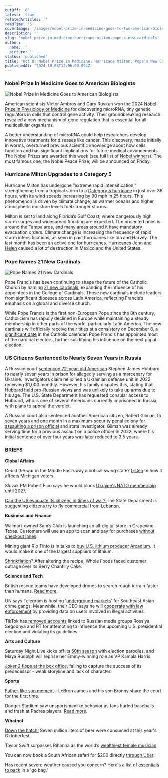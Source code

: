 ```yaml
---
cutOff: '8'
latest: 'true'
relatedArticles: ''
readTime: '5'
coverImage: '/images/nobel-prize-in-medicine-goes-to-two-american-biologists-for-work-on-the-discovery-of-microrna-M5Nz.webp'
description: ''
slug: 'nobel-prize-in-medicine-hurricane-milton-pope-s-new-cardinals'
author:
  name: ''
  picture: ''
status: 'published'
title: 'Oct 8: Nobel Prize in Medicine, Hurricane Milton, Pope’s New Cardinals'
publishedAt: '2024-10-08T12:06:09.094Z'
---
```


### Nobel Prize in Medicine Goes to American Biologists

![Nobel Prize in Medicine Goes to American Biologists](/images/nobel-prize-in-medicine-goes-to-two-american-biologists-for-work-on-the-discovery-of-microrna-EwMT.webp)

American scientists Victor Ambros and Gary Ruvkun won the 2024 [Nobel Prize in Physiology or Medicine](https://www.nobelprize.org/prizes/medicine/2024/press-release/) for discovering microRNA, tiny genetic regulators in cells that control gene activity. Their groundbreaking research revealed a new mechanism of gene regulation that is essential for all multicellular organisms.

A better understanding of microRNA could help researchers develop innovative treatments for diseases like cancer. This discovery, made initially in worms, overturned previous scientific knowledge about how cells function and has significant implications for future medical advancements. The Nobel Prizes are awarded this week (see full list of [Nobel winners](https://www.nobelprize.org/prizes/lists/all-nobel-prizes/)). The most famous one, the Nobel Peace Prize, will be announced on Friday. 

### Hurricane Milton Upgrades to a Category 5

Hurricane Milton has undergone “extreme rapid intensification,” strengthening from a tropical storm to a [Category 5 hurricane](https://www.nbcnews.com/news/weather/live-blog/hurricane-milton-live-updates-rcna174253) in just over 36 hours, with its wind speeds increasing by 90 mph in 25 hours. This phenomenon is driven by climate change, as warmer oceans and higher atmospheric moisture levels fuel stronger storms.

Milton is set to land along Florida’s Gulf Coast, where dangerously high storm surges and widespread flooding are expected. The projected point is around the Tampa area, and many areas around it have mandatory evacuation orders. Climate change is increasing the frequency of rapid storm intensifications, as seen in past hurricanes like Ida and Harvey. The last month has been an active one for hurricanes. [Hurricanes John and Helen](https://reliefweb.int/report/mexico/mexico-hurricanes-john-helene-flash-update-no-01-26-september-2024) caused a lot of destruction in Mexico and the United States.

### Pope Names 21 New Cardinals

![Pope Names 21 New Cardinals](/images/pope-names-21-new-cardinals-kyOT.webp)

Pope Francis has been continuing to shape the future of the Catholic Church by naming [21 new cardinals](https://www.npr.org/2024/10/06/g-s1-26572/pope-names-21-new-cardinals-increasing-pool-who-will-one-day-elect-his-successor), expanding the influence of his appointees in the College of Cardinals. These new cardinals include leaders from significant dioceses across Latin America, reflecting Francis’s emphasis on a global and diverse church. 

While Pope Francis is the first non-European Pope since the 8th century, Catholicism has rapidly declined in Europe while maintaining a steady membership in other parts of the world, particularly Latin America. The new cardinals will officially receive their titles at a consistory on December 8, a [significant date](https://www.marywood.edu/about/history/chronological/1854-solemnity-of-the-immaculate-conception/#:~:text=On%20December%208%2C%20we%20honor,celebrating%20Mary's%20conception%20without%20sin.) in the Catholic calendar. Pope Francis has appointed most of the cardinal electors, further solidifying his influence on the next papal election.

### US Citizens Sentenced to Nearly Seven Years in Russia

A Russian court [sentenced 72-year-old American](https://edition.cnn.com/2024/10/07/europe/russian-court-sentences-us-citizen-stephen-hubbard-intl/index.html) Stephen James Hubbard to nearly seven years in prison for allegedly serving as a mercenary for Ukraine. Investigators claim he joined a Ukrainian defense unit in 2022, receiving $1,000 monthly. However, his family disputes this, stating that Hubbard held pro-Russian views and was unlikely to take up arms due to his age. The U.S. State Department has requested consular access to Hubbard, who is one of several Americans currently imprisoned in Russia, with plans to appeal the verdict.

A Russian court also sentenced another American citizen, Robert Gilman, to seven years and one month in a maximum-security penal colony for [assaulting a prison official](https://www.nbcnews.com/news/world/russian-court-sentences-us-citizen-gilman-7-years-prison-assault-charg-rcna174230) and state investigator. Gilman was already serving time for a previous assault on a police officer in 2022, where his initial sentence of over four years was later reduced to 3.5 years. 

### BRIEFS

**Global Affairs** 

Could the war in the Middle East sway a critical swing state? [Listen](https://www.npr.org/2024/10/07/1210938378/up-first-israel-gaza-one-year-on-michigan-voters-10-07-2024) to how it affects Michigan voters.

Slovak PM Robert Fico says he would block [Ukraine's NATO membership](https://www.politico.eu/article/nato-ukraine-slovakia-robert-fico-military-defense-alliance/) until 2027.

[Can the US evacuate its citizens in times of war? ](https://www.thrillist.com/travel/nation/american-trying-to-leave-beirut-commercial-flight)The State Department is suggesting citizens try to [fly commercial from Lebanon](https://www.thrillist.com/travel/nation/american-trying-to-leave-beirut-commercial-flight).

**Business and Finance** 

Walmart-owned Sam’s Club is launching an all-digital store in Grapevine, Texas. Customers will use an app to scan and pay for purchases [without checkout lanes](https://www.cnbc.com/2024/10/07/sams-club-scan-and-go-technology.html).

Mining giant Rio Tinto is in talks to [buy U.S. lithium producer Arcadium](https://www.cnbc.com/2024/10/07/mining-giant-rio-tinto-in-talks-to-buy-us-lithium-producer-arcadium.html). It would make it one of the largest suppliers of lithium. 

[Shrinkflation](https://www.cnn.com/2024/10/07/business/skimpflation-whole-food-ingredients/index.html)? After altering the recipe, Whole Foods faced customer outrage over its Berry Chantilly Cake.

**Science and Tech**

British rescue teams have developed drones to search rough terrain faster than humans. [Read more](https://www.wired.com/story/this-homemade-ai-drone-software-finds-bodies-when-search-and-rescue-teams-cant/#:~:text=British%20Mountain%20Rescue%20workers%20have,more%20thoroughly%20than%20human%20eyes.).

UN says Telegram is hosting '[underground markets](https://www.asiaone.com/digital/telegram-app-hosts-underground-markets-southeast-asian-crime-gangs-un-says)' for Southeast Asian crime gangs. Meanwhile, their CEO says he will [cooperate with law enforcement](https://edition.cnn.com/2024/09/23/tech/telegram-ceo-durov-arrest-user-data-changes/index.html) by providing data on users involved in illegal activities.

TikTok has [removed accounts](https://edition.cnn.com/2024/09/24/tech/tiktok-russian-media-accounts-us-election/index.html) linked to Russian media groups Rossiya Segodnya and RT for attempting to influence the upcoming U.S. presidential election and violating its guidelines.

**Arts and Culture**

Saturday Night Live kicks off its [50th season](https://www.nbcnews.com/pop-culture/saturday-night-live-50-years-rcna172907) with election parodies, and Maya Rudolph will reprise her Emmy-winning role as VP Kamala Harris.

[Joker 2 flops at the box office](https://variety.com/2024/film/box-office/joker-2-box-office-opening-weekend-1236166378/), failing to capture the success of its predecessor - weak storyline and lack of character.

**Sports** 

[Father-like son moment](https://www.nbcnews.com/news/sports/lebron-james-bronny-preseason-game-lakers-rcna174217) - LeBron James and his son Bronny share the court for the first time.

Dodger Stadium saw unsportsmanlike behavior as fans hurled baseballs and trash at Padres players. [Read more](https://edition.cnn.com/2024/10/07/sport/padres-dodgers-fans-throw-baseballs-trash-spt-intl-hnk/index.html).

**Whatnot**

[Down the hatch!](https://www.dw.com/en/germany-oktoberfest-wraps-in-munich-7-million-liters-later/a-70416646#:~:text=Organizers%20said%20roughly%206.7%20million,2023's%20attendance%20of%207.2%20million.) Seven million liters of beer were consumed at this year's Oktoberfest.

Taylor Swift surpasses Rihanna as the world’s [wealthiest female musician](https://www.marieclaire.com/celebrity/taylor-swift-just-surpassed-rihanna-as-worlds-richest-female-musician/).

You can now book a South African safari for $200 directly [through Uber](https://www.mentalfloss.com/posts/uber-south-african-safari). 

Has recent severe weather caused you concern? Here's a list of [essentials to pack](https://edition.cnn.com/2024/10/07/health/go-bag-what-to-pack-wellness) in a 'go bag.'